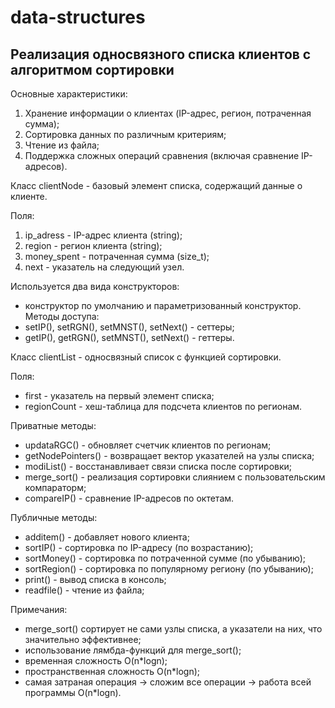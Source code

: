 # data-structures
## Реализация односвязного списка клиентов с алгоритмом сортировки
Основные характеристики:
  1. Хранение информации о клиентах (IP-адрес, регион, потраченная сумма);
  2. Сортировка данных по различным критериям;
  3. Чтение из файла;
  4. Поддержка сложных операций сравнения (включая сравнение IP-адресов).

Класс clientNode - базовый элемент списка, содержащий данные о клиенте.

Поля:
  1. ip_adress - IP-адрес клиента (string);
  2. region - регион клиента (string);
  3. money_spent - потраченная сумма (size_t);
  4. next - указатель на следующий узел.

Используется два вида конструкторов:
  * конструктор по умолчанию и параметризованный конструктор.
Методы доступа:
  * setIP(), setRGN(), setMNST(), setNext() - сеттеры;
  * getIP(), getRGN(), setMNST(), setNext() - геттеры.
    
Класс clientList - односвязный список с функцией сортировки.

Поля:

  * first - указатель на первый элемент списка;
  * regionCount - хеш-таблица для подсчета клиентов по регионам.
  
Приватные методы:

  * updataRGC() - обновляет счетчик клиентов по регионам;
  * getNodePointers() - возвращает вектор указателей на узлы списка;
  * modiList() - восстанавливает связи списка после сортировки;
  * merge_sort() - реализация сортировки слиянием с пользовательским компараторм;
  * compareIP() - сравнение IP-адресов по октетам.
  
Публичные методы:

  * additem() - добавляет нового клиента;
  * sortIP() - сортировка по IP-адресу (по возрастанию);
  * sortMoney() - сортировка по потраченной сумме (по убыванию);
  * sortRegion() - сортировка по популярному региону (по убыванию);
  * print() - вывод списка в консоль;
  * readfile() - чтение из файла;

Примечания: 
  * merge_sort() сортирует не сами узлы списка, а указатели на них, что значительно эффективнее;
  * использование лямбда-функций для merge_sort();
  * временная сложность O(n*logn);
  * пространственная сложность O(n*logn);
  * самая затраная операция -> сложим все операции -> работа всей программы O(n*logn).
    


